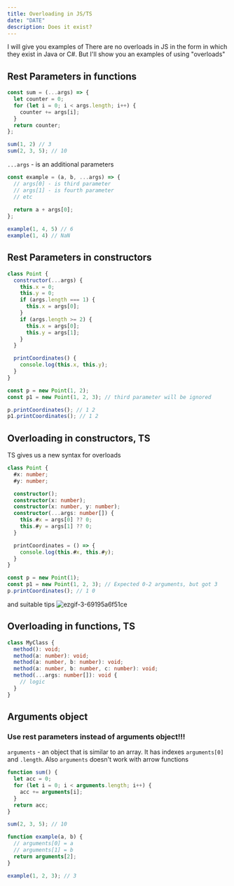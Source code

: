 ```yaml
---
title: Overloading in JS/TS 
date: "DATE"
description: Does it exist?
---
```

I will give you examples of 
There are no overloads in JS in the form in which they exist in Java or C#.
But I'll show you an examples of using "overloads"
## Rest Parameters in functions
```javascript
const sum = (...args) => {
  let counter = 0;
  for (let i = 0; i < args.length; i++) {
    counter += args[i];
  }
  return counter;
};

sum(1, 2) // 3
sum(2, 3, 5); // 10
```
`...args` - is an additional parameters
```javascript
const example = (a, b, ...args) => {
  // args[0] - is third parameter
  // args[1] - is fourth parameter
  // etc
   
  return a + args[0];
};

example(1, 4, 5) // 6
example(1, 4) // NaN
```

## Rest Parameters in constructors
```javascript
class Point {
  constructor(...args) {
    this.x = 0;
    this.y = 0;
    if (args.length === 1) {
      this.x = args[0];
    }
    if (args.length >= 2) {
      this.x = args[0];
      this.y = args[1];
    }
  }

  printСoordinates() {
    console.log(this.x, this.y);
  }
}

const p = new Point(1, 2);
const p1 = new Point(1, 2, 3); // third parameter will be ignored

p.printСoordinates(); // 1 2
p1.printСoordinates(); // 1 2
```

## Overloading in constructors, TS
TS gives us a new syntax for overloads
```typescript
class Point {
  #x: number;
  #y: number;

  constructor();
  constructor(x: number);
  constructor(x: number, y: number);
  constructor(...args: number[]) {
    this.#x = args[0] ?? 0;
    this.#y = args[1] ?? 0;
  }

  printСoordinates = () => {
    console.log(this.#x, this.#y);
  }
}

const p = new Point(1);
const p1 = new Point(1, 2, 3); // Expected 0-2 arguments, but got 3
p.printСoordinates(); // 1 0
```
and suitable tips
![ezgif-3-69195a6f51ce](https://user-images.githubusercontent.com/57585370/128887149-8327ac4a-712e-4f9b-849d-580863c99243.gif)

## Overloading in functions, TS
```typescript
class MyClass {
  method(): void;
  method(a: number): void;
  method(a: number, b: number): void;
  method(a: number, b: number, c: number): void;
  method(...args: number[]): void {
    // logic
  }
}
```


## Arguments object
### **Use rest parameters instead of arguments object!!!** <br/>
`arguments` - an object that is similar to an array. It has indexes `arguments[0]`
and `.length`. Also `arguments` doesn't work with arrow functions
```javascript
function sum() {
  let acc = 0;
  for (let i = 0; i < arguments.length; i++) {
    acc += arguments[i];
  }
  return acc;
}

sum(2, 3, 5); // 10

function example(a, b) {
  // arguments[0] = a
  // arguments[1] = b
  return arguments[2];
}

example(1, 2, 3); // 3
```
